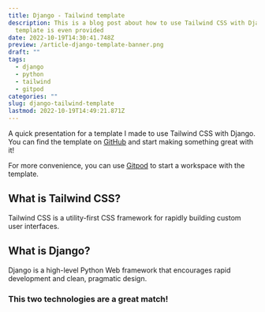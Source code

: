 ```yaml
---
title: Django - Tailwind template
description: This is a blog post about how to use Tailwind CSS with Django. A Gitpod
  template is even provided
date: 2022-10-19T14:30:41.748Z
preview: /article-django-template-banner.png
draft: ""
tags:
  - django
  - python
  - tailwind
  - gitpod
categories: ""
slug: django-tailwind-template
lastmod: 2022-10-19T14:49:21.871Z
---
```


A quick presentation for a template I made to use Tailwind CSS with Django.    
You can find the template on [GitHub](https://github.com/MrDanielCadeau/template-django-tailwind) and start making something great with it!
    
For more convenience, you can use [Gitpod](https://gitpod.io/#https://github.com/MrDanielCadeau/template-django-tailwind) to start a workspace with the template.

## What is Tailwind CSS?

Tailwind CSS is a utility-first CSS framework for rapidly building custom user interfaces.

## What is Django?

Django is a high-level Python Web framework that encourages rapid development and clean, pragmatic design.

### This two technologies are a great match!